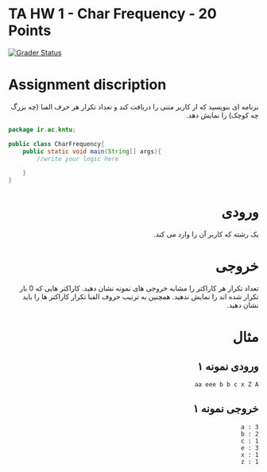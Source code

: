 # TA HW 1 - Char Frequency - 20 Points

[![Grader Status](https://kntu-grader.herokuapp.com/minimal?repo=tahw1-char-frequency-alirezabrujerdi&id=9725073)](https://kntu-grader.herokuapp.com/minimal?repo=tahw1-char-frequency-alirezabrujerdi&id=9725073)




# Assignment discription

<div dir="rtl" align="right">
برنامه ای بنویسید که از کاربر متنی را دریافت کند و تعداد تکرار هر حرف الفبا (چه بزرگ چه کوچک) را نمایش دهد.
</div>



```java
package ir.ac.kntu;

public class CharFrequency{
    public static void main(String[] args){
        //write your logic here

    }
}
```

<div dir="rtl" align="right">
    
# ورودی
یک رشته که کاربر آن را وارد می کند.
# خروجی
تعداد تکرار هر کاراکتر را مشابه خروجی های نمونه نشان دهید. کاراکتر هایی که 0 بار تکرار شده اند را نمایش ندهید. همچنین به ترتیب حروف الفبا تکرار کاراکتر ها را باید نشان دهید. 

# مثال

## ورودی نمونه ۱
```
aa eee b b c x Z A
```


## خروجی نمونه ۱
```
a : 3
b : 2
c : 1
e : 3
x : 1
z : 1
```
</div>
